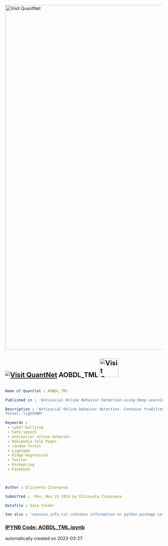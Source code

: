 [<img src="https://github.com/QuantLet/Styleguide-and-FAQ/blob/master/pictures/banner.png" width="1100" alt="Visit QuantNet">](http://quantlet.de/)

## [<img src="https://github.com/QuantLet/Styleguide-and-FAQ/blob/master/pictures/qloqo.png" alt="Visit QuantNet">](http://quantlet.de/) **AOBDL_TML** [<img src="https://github.com/QuantLet/Styleguide-and-FAQ/blob/master/pictures/QN2.png" width="60" alt="Visit QuantNet 2.0">](http://quantlet.de/)

```yaml

Name of Quantlet : AOBDL_TML

Published in : 'Antisocial Online Behavior Detection using Deep Learning'

Description : 'Antisocial Online behaivor detection. Contains traditional machine learning methods: ridge regression, SVM, random
forest, lightGBM'

Keywords : 
 - cyber-bullying
 - hate speech
 - antisocial online behavior
 - Wikipedia Talk Pages
 - random Forest
 - Lightgbm
 - Ridge Regression
 - Twitter
 - Formspring
 - Facebook
 


Author : Elizaveta Zinovyeva

Submitted :  Mon, Nov 25 2019 by Elizaveta Zinovyeva

Datafile : data folder

See also : 'session_info.txt contains information on python package versioning'

```

### [IPYNB Code: AOBDL_TML.ipynb](AOBDL_TML.ipynb)


automatically created on 2023-03-27